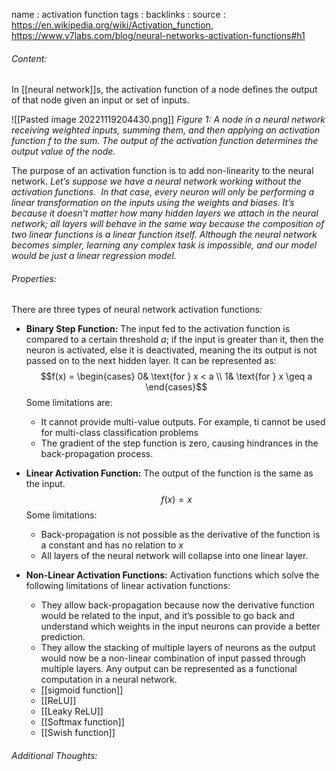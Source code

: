 name : activation function
tags : 
backlinks : 
source : https://en.wikipedia.org/wiki/Activation_function, https://www.v7labs.com/blog/neural-networks-activation-functions#h1

###### Content:
In [[neural network]]s, the activation function of a node defines the output of that node given an input or set of inputs.

![[Pasted image 20221119204430.png]]
*Figure 1: A node in a neural network receiving weighted inputs, summing them, and then applying an activation function $f$ to the sum. The output of the activation function determines the output value of the node.*

The purpose of an activation function is to add non-linearity to the neural network. *Let’s suppose we have a neural network working without the activation functions.  In that case, every neuron will only be performing a linear transformation on the inputs using the weights and biases. It’s because it doesn’t matter how many hidden layers we attach in the neural network; all layers will behave in the same way because the composition of two linear functions is a linear function itself. Although the neural network becomes simpler, learning any complex task is impossible, and our model would be just a linear regression model.*

###### Properties:
There are three types of neural network activation functions:
- **Binary Step Function:** The input fed to the activation function is compared to a certain threshold $a$; if the input is greater than it, then the neuron is activated, else it is deactivated, meaning the its output is not passed on to the next hidden layer. It can be represented as: $$f(x) = \begin{cases} 0& \text{for } x < a \\ 1& \text{for } x \geq a \end{cases}$$ Some limitations are:
	- It cannot provide multi-value outputs. For example, ti cannot be used for multi-class classification problems
	- The gradient of the step function is zero, causing hindrances in the back-propagation process.

- **Linear Activation Function:** The output of the function is the same as the input. $$f(x)=x$$
	Some limitations:
	- Back-propagation is not possible as the derivative of the function is a constant and has no relation to $x$
	- All layers of the neural network will collapse into one linear layer.

- **Non-Linear Activation Functions:** Activation functions which solve the following limitations of linear activation functions:
	-  They allow back-propagation because now the derivative function would be related to the input, and it’s possible to go back and understand which weights in the input neurons can provide a better prediction.
	- They allow the stacking of multiple layers of neurons as the output would now be a non-linear combination of input passed through multiple layers. Any output can be represented as a functional computation in a neural network.
	- [[sigmoid function]]
	- [[ReLU]]
	- [[Leaky ReLU]]
	- [[Softmax function]]
	- [[Swish function]]

###### Additional Thoughts:
